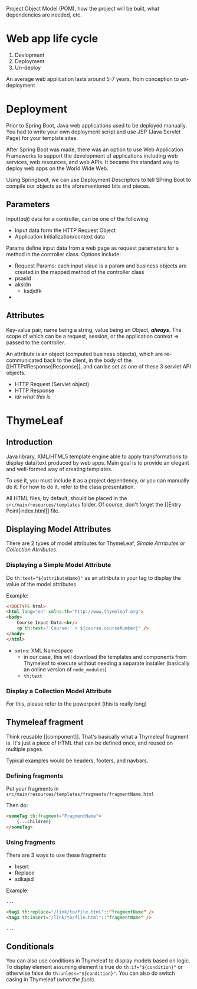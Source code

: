 Project Object Model (POM), how the project will be built, what dependencies are needed, etc.

# Web app life cycle
1. Devlopment
2. Deployment
3. Un-deploy 

An average web application lasts around 5-7 years, from conception to un-deployment

# Deployment
Prior to Spring Boot, Java web applications used to be deployed manually. You had to write your own deployment script and use JSP (Java Servlet Page) for your template sites.

After Spring Boot was made, there was an option to use Web Application Frameworks to support the development of applications including web services, web resources, and web APIs. It became the standard way to deploy web apps on the World Wide Web.

Using Springboot, we can use Deployment Descriptors to tell SPring Boot to compile our objects as the aforementioned bits and pieces.
## Parameters
Input(*adj*) data for a controller, can be one of the following
- Input data form the HTTP Request Object
- Application Initialization/context data

Params define input data from a web page as request parameters for a method in the controller class. Options include:
- Request Params: each input vlaue is a param and business objects are created in the mapped method of the controller class
- psasld
- aksldn
	- ksdjdfk
- 
## Attributes
Key-value pair, name being a string, value being an Object, ***always***. The scope of which can be a request, session, or the application context => passed to the controller.

An attribute is an object (computed business objects), which are re-communicated back to the client, in the body of the [[HTTP#Response|Response]], and can be set as one of these 3 servlet API objects.
- HTTP Request (Servlet object)
- HTTP Response
- *idr what this is*

# ThymeLeaf
## Introduction
Java library, XML/HTML5 template engine able to apply transformations to display data/text produced by web apps. Main goal is to provide an elegant and well-formed way of creating templates.

To use it, you must include it as a project dependency, or you can manually do it. For how to do it, refer to the class presentation. 

All HTML files, by default, should be placed in the `src/main/resources/templates` folder. Of course, don't forget the [[Entry Point|index.html]] file.
## Displaying Model Attributes
There are 2 types of model attributes for ThymeLeaf, *Simple Atrributes* or *Collection Atrributes*.
### Displaying a Simple Model Attribute
Do `th:text="${attributeName}"` as an attribute in your tag to display the value of the model attributes

Example:
```html
<!DOCTYPE html>
<html lang="en" xmlns:th="http://www.thymeleaf.org">
<body>
	Course Input Data:<br/>
	<p th:text="'Course:' + ${course.courseNumber}" />
</body>
</html>												
```

- `xmlns`: XML Namespace
	- in our case, this will download the templates and components from Thymeleaf to execute without needing a separate installer (basically an online version of `node_modules`)
	- `th:text`
### Display a Collection Model Attribute
For this, please refer to the powerpoint (this is really long)
## Thymeleaf fragment
Think reusable [[component]]. That's basically what a Thymeleaf fragment is. It's just a piece of HTML that can be defined once, and reused on multiple pages. 

Typical examples would be headers, footers, and navbars.
### Defining fragments
Put your fragments in `src/main/resources/templates/fragments/fragmentName.html`

Then do:
```HTML
<someTag th:fragment="FragmentName">
	{...children}
</someTag>
```

### Using fragments
There are 3 ways to use these fragments
- Insert
- Replace
- sdkajsd

Example:
```HTML
...

<tag1 th:replace="/link/to/file.html"::"fragmentName" />
<tag1 th:insert="/link/to/file.html"::"fragmentName" />

...
```
## Conditionals
You can also use conditions in Thymeleaf to display models based on logic. To display element assuming element is true do `th:if="${condition}"` or otherwise false do `th:unless="${condition}"`. You can also do switch casing in Thymeleaf (*what the fuck*).

